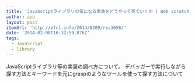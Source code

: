 ```yaml
---
title: 'JavaScriptライブラリの気になる実装をどうやって見ていくか | Web scratch'
author: azu
layout: post
itemUrl: 'http://efcl.info/2014/0209/res3658/'
date: '2014-02-08T16:32:59.876Z'
tags:
  - JavaScript
  - library
---
```

JavaScriptライブラリ等の実装の調べ方について。
デバッガーで実行しながら探す方法とキーワードを元にgraspのようなツールを使って探す方法について
